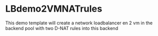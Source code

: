 # LBdemo2VMNATrules

This demo template will create a network loadbalancer en 2 vm in the backend pool with two D-NAT rules into this backend
